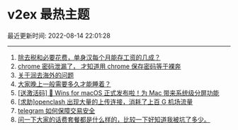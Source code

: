 # v2ex 最热主题

最近更新时间: 2022-08-14 22:01:28

--- 
1. [除去税和必要花费，单身汉每个月能存工资的几成？](https://www.v2ex.com/t/872742) 
2. [chrome 密码泄漏了， 才知道用 chrome 保存密码等于裸奔](https://www.v2ex.com/t/872745) 
3. [关于润去海外的问题](https://www.v2ex.com/t/872740) 
4. [大家晚上一般需要多久才能睡着？](https://www.v2ex.com/t/872754) 
5. [[送激活码] 🎉 Wins for macOS 正式发布啦！为 Mac 带来系统级分屏功能](https://www.v2ex.com/t/872787) 
6. [[求助]openclash 出现大量的上传连接，消耗了上百 G 机场流量](https://www.v2ex.com/t/872764) 
7. [telegram 如何保障交易安全](https://www.v2ex.com/t/872772) 
8. [问一下大家的话费套餐都是什么样的，比较一下好知道我被坑了多少。](https://www.v2ex.com/t/872790) 
